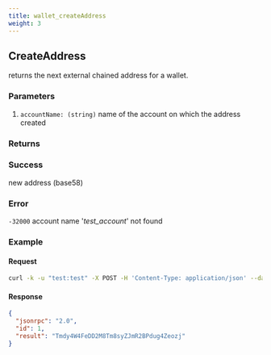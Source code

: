 ```yaml
---
title: wallet_createAddress
weight: 3
---
```


## CreateAddress 
returns the next external chained address for a wallet.

### Parameters
1. `accountName: (string)` name of the account on which the address created

### Returns
### Success
new address (base58)

### Error
`-32000` account name '*test_account*' not found


### Example
#### Request
```sh
curl -k -u "test:test" -X POST -H 'Content-Type: application/json' --data '{"jsonrpc":"1.0","method":"wallet_createAddress","params":["test_account"],"id":1}' http://127.0.0.1:8130/api
```
#### Response

```json
{
  "jsonrpc": "2.0",
  "id": 1,
  "result": "Tmdy4W4FeDD2M8Tm8syZJmR2BPdug4Zeozj"
}

```
